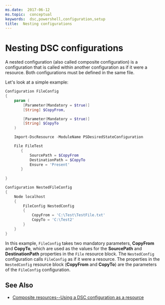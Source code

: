 ```yaml
---
ms.date:  2017-06-12
ms.topic:  conceptual
keywords:  dsc,powershell,configuration,setup
title:  Nesting configurations
---
```


# Nesting DSC configurations

A nested configuration (also called composite configuration) is a configuration that is called within another configuration as if it were a resource.
Both configurations must be defined in the same file.

Let's look at a simple example:

```powershell
Configuration FileConfig 
{
    param (
        [Parameter(Mandatory = $true)]
        [String] $CopyFrom,

        [Parameter(Mandatory = $true)]
        [String] $CopyTo
    )

    Import-DscResource -ModuleName PSDesiredStateConfiguration

    File FileTest
       {
           SourcePath = $CopyFrom
           DestinationPath = $CopyTo
           Ensure = 'Present'
       }
    
}

Configuration NestedFileConfig
{
    Node localhost
    {
        FileConfig NestedConfig
        {
            CopyFrom = 'C:\Test\TestFile.txt'
            CopyTo = 'C:\Test2'
        }
    }
}
```

In this example, `FileConfig` takes two mandatory parameters,  **CopyFrom** and **CopyTo**,
which are used as the values for the **SourcePath** and **DestinationPath** properties in the `File` resource block. 
The `NestedConfig` configuration calls `FileConfig` as if it were a resource.
The properties in the `NestedConfig` resource block (**CopyFrom** and **CopyTo**) are the parameters of the `FileConfig` configuration.

## See Also

- [Composite resources--Using a DSC configuration as a resource](authoringResourceComposite.md)

